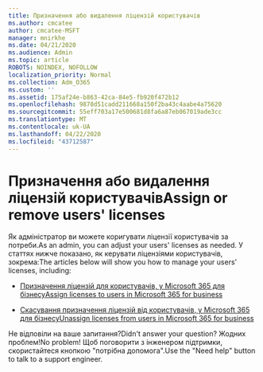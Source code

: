 ```yaml
---
title: Призначення або видалення ліцензій користувачів
ms.author: cmcatee
author: cmcatee-MSFT
manager: mnirkhe
ms.date: 04/21/2020
ms.audience: Admin
ms.topic: article
ROBOTS: NOINDEX, NOFOLLOW
localization_priority: Normal
ms.collection: Adm_O365
ms.custom: ''
ms.assetid: 175af24e-b863-42ca-84e5-fb920f472b12
ms.openlocfilehash: 9878d51cadd211668a150f2ba43c4aabe4a75620
ms.sourcegitcommit: 55eff703a17e500681d8fa6a87eb067019ade3cc
ms.translationtype: MT
ms.contentlocale: uk-UA
ms.lasthandoff: 04/22/2020
ms.locfileid: "43712587"
---
```

# <a name="assign-or-remove-users-licenses"></a><span data-ttu-id="62488-102">Призначення або видалення ліцензій користувачів</span><span class="sxs-lookup"><span data-stu-id="62488-102">Assign or remove users' licenses</span></span>

<span data-ttu-id="62488-103">Як адміністратор ви можете коригувати ліцензії користувачів за потреби.</span><span class="sxs-lookup"><span data-stu-id="62488-103">As an admin, you can adjust your users' licenses as needed.</span></span> <span data-ttu-id="62488-104">У статтях нижче показано, як керувати ліцензіями користувачів, зокрема:</span><span class="sxs-lookup"><span data-stu-id="62488-104">The articles below will show you how to manage your users' licenses, including:</span></span>
  
- [<span data-ttu-id="62488-105">Призначення ліцензій для користувачів, у Microsoft 365 для бізнесу</span><span class="sxs-lookup"><span data-stu-id="62488-105">Assign licenses to users in Microsoft 365 for business</span></span>](https://docs.microsoft.com//office365/admin/subscriptions-and-billing/assign-licenses-to-users)

- [<span data-ttu-id="62488-106">Скасування призначення ліцензій від користувачів, у Microsoft 365 для бізнесу</span><span class="sxs-lookup"><span data-stu-id="62488-106">Unassign licenses from users in Microsoft 365 for business</span></span>](https://docs.microsoft.com//office365/admin/subscriptions-and-billing/remove-licenses-from-users)

<span data-ttu-id="62488-107">Не відповіли на ваше запитання?</span><span class="sxs-lookup"><span data-stu-id="62488-107">Didn't answer your question?</span></span> <span data-ttu-id="62488-108">Жодних проблем!</span><span class="sxs-lookup"><span data-stu-id="62488-108">No problem!</span></span> <span data-ttu-id="62488-109">Щоб поговорити з інженером підтримки, скористайтеся кнопкою "потрібна допомога".</span><span class="sxs-lookup"><span data-stu-id="62488-109">Use the "Need help" button to talk to a support engineer.</span></span>